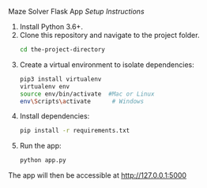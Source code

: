 Maze Solver Flask App
*Setup Instructions*

1) Install Python 3.6+.
2) Clone this repository and navigate to the project folder.
   ```bash
   cd the-project-directory

3. Create a virtual environment to isolate dependencies:
   ```bash
   pip3 install virtualenv
   virtualenv env
   source env/bin/activate  #Mac or Linux
   env\Scripts\activate      # Windows


4) Install dependencies:
   ```bash
   pip install -r requirements.txt

5) Run the app:
   ```bash
   python app.py


The app will then be accessible at http://127.0.0.1:5000
